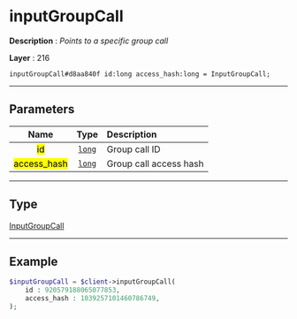 # inputGroupCall

**Description** : *Points to a specific group call*

**Layer** : 216

```tl
inputGroupCall#d8aa840f id:long access_hash:long = InputGroupCall;
```

---

## Parameters

| Name | Type | Description |
| :---: | :---: | :--- |
| <mark>id</mark> | [`long`](type/long) | Group call ID |
| <mark>access_hash</mark> | [`long`](type/long) | Group call access hash |

---

## Type

[InputGroupCall](type/InputGroupCall)

---

## Example

```php
$inputGroupCall = $client->inputGroupCall(
	id : 920579188065077853,
	access_hash : 1039257101460786749,
);
```